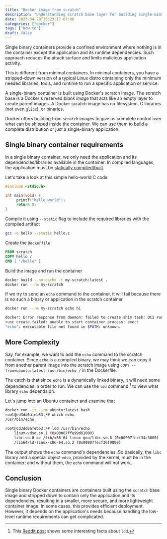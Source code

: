 ```yaml
---
title: "Docker image from scratch"
description: "Understanding scratch base layer for building single-binary containers"
date: 2023-04-28T15:23:17-07:00
categories: ["docker"]
tags: ["how to"]
draft: false
---
```


Single binary containers provide a confined environment where nothing is in the container except the application and its runtime dependencies. Such approach reduces the attack surface and limits malicious application activity.

This is different from minimal containers. In minimal containers, you have a stripped-down version of a typical Linux distro containing only the minimum needed libraries, tools, and runtime to run a specific application or service.

A single-binary container is built using Docker's scratch image. The scratch base is a Docker's reserved *blank image* that acts like an empty layer to create parent images. A Docker scratch image has no filesystem, C libraries (not even `glibc`), or binaries.

Docker offers building from `scratch` images to give us complete control over what can be shipped inside the container. We can use them to build a complete distribution or just a single-binary application.

## Single binary container requirements

In a single binary container, we only need the application and its dependencies/libraries available in the container. In compiled languages, the application must be [statically compiled/built](https://en.wikipedia.org/wiki/Static_build).

Let's take a look at this simple hello-world C code

```c
#include <stdio.h>

int main(void) {
     printf("hello world");
     return 0;
}
``` 
  
Compile it using `--static` flag to include the required libraries with the compiled artifact

```sh
gcc -o hello --static hello.c
```

Create the `Dockerfile`

```dockerfile
FROM scratch
COPY hello /
CMD [ "/hello" ]
```

Build the image and run the container

```sh
docker build --no-cache -t my-scratch:latest .
docker run --rm my-scratch
```

If we try to send an `echo` command to the container, it will fail because there is no such a binary or application in the scratch container

```sh
docker run --rm my-scratch echo hi

docker: Error response from daemon: failed to create shim task: OCI runtime create failed: 
runc create failed: unable to start container process: exec: 
"echo": executable file not found in $PATH: unknown.
```

## More Complexity

Say, for example, we want to add the `echo` command to the scratch container. Since `echo` is a compiled binary, we may think we can copy it from another parent image into the scratch image using `COPY --from=ubuntu:latest /usr/bin/echo /` in the Dockerfile.

The catch is that since `echo` is a dynamically linked binary, it will need some dependencies in order to run. We can use the `ldd` command [^1] to view what library `echo` depends on.

Let's jump into an Ubuntu container and examine that

```sh
docker run -it --rm ubuntu:latest bash
root@cd3dd0afeb53:/# which echo
/usr/bin/echo

root@cd3dd0afeb53:/# ldd /usr/bin/echo
	linux-vdso.so.1 (0x00007ffe99d81000)
	libc.so.6 => /lib/x86_64-linux-gnu/libc.so.6 (0x00007fecf34c3000)
	/lib64/ld-linux-x86-64.so.2 (0x00007fecf36f9000)
```

The output shows the `echo` command's dependencies. So basically, the `libc` library and a special object `vdso`, provided by the kernel, must be in the container; and without them, the `echo` command will not work.

## Conclusion

Single binary Docker containers are containers built using the `scratch` base image and stripped down to contain only the application and its dependencies, resulting in a smaller, more secure, and more lightweight container image. In some cases, this provides efficient deployment. However, it depends on the application's needs because handling the low-level runtime requirements can get complicated.

[^1]: This [Reddit post](https://www.reddit.com/r/linux/comments/ylg6rd/linux_instrumentation_part_4_ldd/?utm_source=share&utm_medium=web2x&context=3) shows some interesting facts about `ldd`.
